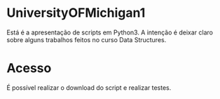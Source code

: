 # UniversityOFMichigan1
Está é a apresentação de scripts em Python3. A intenção é deixar claro sobre alguns trabalhos feitos no curso Data Structures.

# Acesso 
É possível realizar o download do script e realizar testes. 

